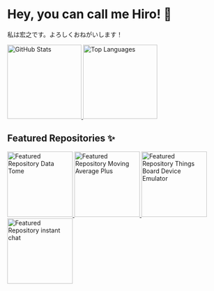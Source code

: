 # Hey, you can call me Hiro! 🤝
私は宏之です。よろしくおねがいします！

<div>
  <a href="https://github.com/AlexandreHiroyuki">
    <img height="170" alt="GitHub Stats" src="https://github-readme-stats.vercel.app/api?username=AlexandreHiroyuki&count_private=true&show_icons=true&theme=gruvbox&bg_color=00000000&hide_border=true" />
    <img height="170" alt="Top Languages" src="https://github-readme-stats.vercel.app/api/top-langs/?username=AlexandreHiroyuki&layout=compact&theme=gruvbox&bg_color=00000000&hide_border=true" />
  </a>
</div>

## Featured Repositories ✨
<a href="https://github.com/AlexandreHiroyuki/DataTome">
  <img height="150" alt="Featured Repository Data Tome" src="https://github-readme-stats.vercel.app/api/pin/?username=AlexandreHiroyuki&repo=DataTome&theme=gruvbox&bg_color=00000000&card_width=550&hide_border=true" />
</a>
<a href="https://github.com/AlexandreHiroyuki/MovingAveragePlus">
  <img height="150" alt="Featured Repository Moving Average Plus" src="https://github-readme-stats.vercel.app/api/pin/?username=AlexandreHiroyuki&repo=MovingAveragePlus&theme=gruvbox&bg_color=00000000&card_width=550&hide_border=true" />
</a>
<a href="https://github.com/AlexandreHiroyuki/ThingsBoardDeviceEmulator">
  <img height="150" alt="Featured Repository Things Board Device Emulator" src="https://github-readme-stats.vercel.app/api/pin/?username=AlexandreHiroyuki&repo=ThingsBoardDeviceEmulator&theme=gruvbox&bg_color=00000000&card_width=550&hide_border=true" />
</a>
<a href="https://github.com/AlexandreHiroyuki/instant-chat">
  <img height="150" alt="Featured Repository instant chat" src="https://github-readme-stats.vercel.app/api/pin/?username=AlexandreHiroyuki&repo=instant-chat&theme=gruvbox&bg_color=00000000&card_width=550&hide_border=true" />
</a>

<!--
**AlexandreHiroyuki/AlexandreHiroyuki** is a ✨ _special_ ✨ repository because its `README.md` (this file) appears on your GitHub profile.

Here are some ideas to get you started:

- 🔭 I’m currently working on ...
- 🌱 I’m currently learning ...
- 👯 I’m looking to collaborate on ...
- 🤔 I’m looking for help with ...
- 💬 Ask me about ...
- 📫 How to reach me: ...
- 😄 Pronouns: ...
- ⚡ Fun fact: ...
-->
